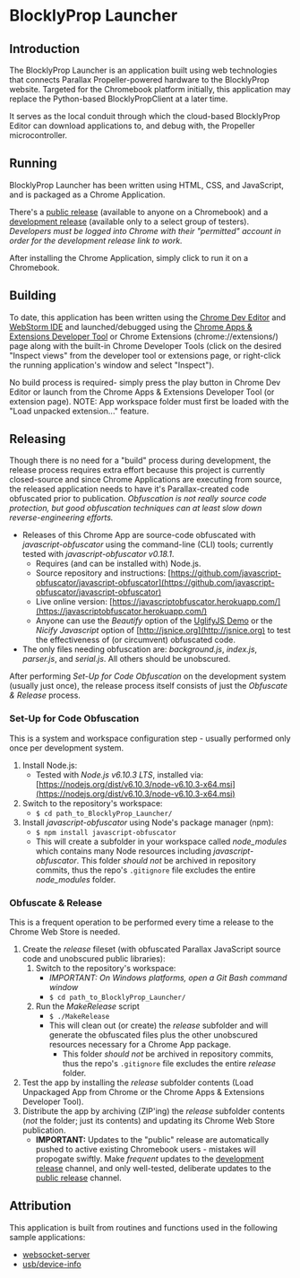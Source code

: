 # BlocklyProp Launcher


## Introduction

The BlocklyProp Launcher is an application built using web technologies that connects Parallax Propeller-powered hardware to the BlocklyProp website.  Targeted for the Chromebook platform initially, this application may replace the Python-based BlocklyPropClient at a later time.

It serves as the local conduit through which the cloud-based BlocklyProp Editor can download applications to, and debug with, the Propeller microcontroller.


## Running

BlocklyProp Launcher has been written using HTML, CSS, and JavaScript, and is packaged as a Chrome Application.

There's a [public release](https://chrome.google.com/webstore/detail/blocklyprop-launcher/iddpgcclgepllhnhlkkinbmmafpbnddb) (available to anyone on a Chromebook) and a [development release](https://chrome.google.com/webstore/detail/fbfgnnnjbckeodelipalbpnbpaiadggm) (available only to a select group of testers).  _Developers must be logged into Chrome with their "permitted" account in order for the development release link to work._

After installing the Chrome Application, simply click to run it on a Chromebook.


## Building

To date, this application has been written using the [Chrome Dev Editor](https://chrome.google.com/webstore/detail/chrome-dev-editor/pnoffddplpippgcfjdhbmhkofpnaalpg) and [WebStorm IDE](https://www.jetbrains.com/webstorm/) and launched/debugged using the [Chrome Apps & Extensions Developer Tool](https://chrome.google.com/webstore/detail/chrome-apps-extensions-de/ohmmkhmmmpcnpikjeljgnaoabkaalbgc) or Chrome Extensions (chrome://extensions/) page along with the built-in Chrome Developer Tools (click on the desired "Inspect views" from the developer tool or extensions page, or right-click the running application's window and select "Inspect").

No build process is required- simply press the play button in Chrome Dev Editor or launch from the Chrome Apps & Extensions Developer Tool (or extension page).  NOTE: App workspace folder must first be loaded with the "Load unpacked extension..." feature.


## Releasing

Though there is no need for a "build" process during development, the release process requires extra effort because this project is currently closed-source and since Chrome Applications are executing from source, the released application needs to have it's Parallax-created code obfuscated prior to publication.  _Obfuscation is not really source code protection, but good obfuscation techniques can at least slow down reverse-engineering efforts._

- Releases of this Chrome App are source-code obfuscated with _javascript-obfuscator_ using the command-line (CLI) tools; currently tested with _javascript-obfuscator v0.18.1_.
    - Requires (and can be installed with) Node.js.
    - Source repository and instructions: [https://github.com/javascript-obfuscator/javascript-obfuscator](https://github.com/javascript-obfuscator/javascript-obfuscator)
    - Live online version: [https://javascriptobfuscator.herokuapp.com/](https://javascriptobfuscator.herokuapp.com/)
    - Anyone can use the _Beautify_ option of the [UglifyJS Demo](http://lisperator.net/uglifyjs/) or the _Nicify Javascript_ option of [http://jsnice.org](http://jsnice.org) to test the effectiveness of (or circumvent) obfuscated code.
- The only files needing obfuscation are: _background.js_, _index.js_, _parser.js_, and _serial.js_.  All others should be unobscured.


After performing _Set-Up for Code Obfuscation_ on the development system (usually just once), the release process itself consists of just the _Obfuscate & Release_ process.


### Set-Up for Code Obfuscation

This is a system and workspace configuration step - usually performed only once per development system.

1. Install Node.js: 
    - Tested with _Node.js v6.10.3 LTS_, installed via: [https://nodejs.org/dist/v6.10.3/node-v6.10.3-x64.msi](https://nodejs.org/dist/v6.10.3/node-v6.10.3-x64.msi)
2. Switch to the repository's workspace:
    - ```$ cd path_to_BlocklyProp_Launcher/```
3. Install _javascript-obfuscator_ using Node's package manager (npm):
    - ```$ npm install javascript-obfuscator```
    - This will create a subfolder in your workspace called _node_modules_ which contains many Node resources including _javascript-obfuscator_.  This folder _should not_ be archived in repository commits, thus the repo's ```.gitignore``` file excludes the entire _node_modules_ folder.


### Obfuscate & Release

This is a frequent operation to be performed every time a release to the Chrome Web Store is needed.

1. Create the _release_ fileset (with obfuscated Parallax JavaScript source code and unobscured public libraries):
    1. Switch to the repository's workspace:
        - _IMPORTANT: On Windows platforms, open a Git Bash command window_
        - ```$ cd path_to_BlocklyProp_Launcher/```
    2. Run the _MakeRelease_ script
        - ```$ ./MakeRelease```
        - This will clean out (or create) the _release_ subfolder and will generate the obfuscated files plus the other unobscured resources necessary for a Chrome App package.
            - This folder _should not_ be archived in repository commits, thus the repo's ```.gitignore``` file excludes the entire _release_ folder.
2. Test the app by installing the _release_ subfolder contents (Load Unpackaged App from Chrome or the Chrome Apps & Extensions Developer Tool).
3. Distribute the app by archiving (ZIP'ing) the _release_ subfolder contents (_not_ the folder; just its contents) and updating its Chrome Web Store publication.
    - __IMPORTANT:__ Updates to the "public" release are automatically pushed to active existing Chromebook users - mistakes will propogate swiftly.  Make _frequent_ updates to the [development release](https://chrome.google.com/webstore/detail/fbfgnnnjbckeodelipalbpnbpaiadggm) channel, and only well-tested, deliberate updates to the [public release](https://chrome.google.com/webstore/detail/blocklyprop-launcher/iddpgcclgepllhnhlkkinbmmafpbnddb) channel.


## Attribution

This application is built from routines and functions used in the following sample applications:
- [websocket-server](https://github.com/GoogleChrome/chrome-app-samples/tree/master/samples/websocket-server)
- [usb/device-info](https://github.com/GoogleChrome/chrome-app-samples/tree/master/samples/usb/device-info)
